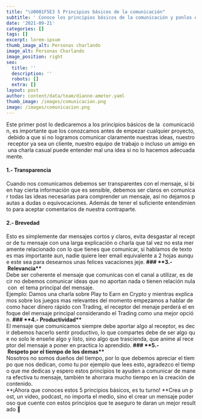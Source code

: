 ```yaml
---
title: "\U0001F5E3 5 Principios básicos de la comunicación"
subtitle: ' Conoce los principios básicos de la comunicación y ponlos en practica para   crear contenido de calidad.'
date: '2021-09-21'
categories: []
tags: []
excerpt: lorem-ipsum
thumb_image_alt: Personas charlando
image_alt: Personas Charlando
image_position: right
seo:
  title: ''
  description: ''
  robots: []
  extra: []
layout: post
author: content/data/team/dianne-ameter.yaml
thumb_image: /images/comunicacion.png
image: /images/comunicacion.png
---
```

Este primer post lo dedicaremos a los principios básicos de la  comunicación, es importante que los conozcamos antes de empezar cualquier proyecto, debido a que si no logramos comunicar claramente nuestras ideas, nuestro receptor ya sea un cliente, nuestro equipo de trabajo o incluso un amigo en una charla casual puede entender mal una idea si no lo hacemos adecuadamente.

#### &#xA;**1.- Transparencia**

Cuando nos comunicamos debemos ser transparentes con el mensaje, si bien hay cierta información que es sensible, debemos ser claros en comunicar todas las ideas necesarias para comprender un mensaje, así no dejamos pautas a dudas o equivocaciones. Además de tener el suficiente entendimiento para aceptar comentarios de nuestra contraparte.

#### &#xA;**2.- Brevedad**


Esto es simplemente dar mensajes cortos y claros, evita desgastar al receptor de tu mensaje con una larga explicación o charla que tal vez no esta meramente relacionado con lo que tienes que comunicar, si hablamos de texto es mas importante aun, nadie quiere leer email equivalente a 2 hojas aunque este sea para desearnos unas felices vacaciones jeje.
**### \*\*3.- Relevancia\*\***
Debe ser coherente el mensaje que comunicas con el canal a utilizar, es decir no debemos comunicar ideas que no aportan nada o tienen relación nula con  el tema principal del mensaje.
Ejemplo: Damos una charla sobre Play to Earn en Crypto y mientras explicamos sobre los juegos mas relevantes del momento empezamos a hablar de como hacer dinero rápido con Trading, el receptor del menaje perderá el enfoque del mensaje principal considerando el Trading como una mejor opción.
**### \*\*4.- Productividad\*\***
El mensaje que comunicamos siempre debe aportar algo al receptor, es decir debemos hacerlo sentir productivo, lo que compartes debe de ser algo que no solo le enseñe algo y listo, sino algo que trascienda, que anime al receptor del mensaje a poner en practica lo aprendido.
**### \*\*5.- Respeto por el tiempo de los demas\*\***
Nosotros no somos dueños del tiempo, por lo que debemos apreciar el tiempo que nos dedican, como tu por ejemplo que lees esto, agradezco el tiempo que me dedicas y espero estos principios te ayuden a comunicar de manera efectiva tu mensaje, también te ahorrara mucho tiempo en la creación de contenido.
\*\*¡Ahora que conoces estos 5 principios básicos, es tu turno! \*\*Crea un post, un video, podcast, no importa el medio, sino el crear un mensaje poderoso que cuente con estos principios que te aseguro te daran un mejor resultado 🤩
